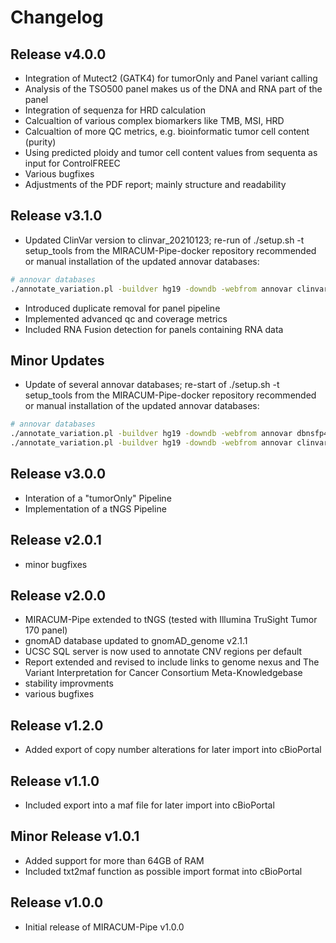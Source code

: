 # Changelog

## Release v4.0.0

* Integration of Mutect2 (GATK4) for tumorOnly and Panel variant calling
* Analysis of the TSO500 panel makes us of the DNA and RNA part of the panel
* Integration of sequenza for HRD calculation
* Calcualtion of various complex biomarkers like TMB, MSI, HRD
* Calcualtion of more QC metrics, e.g. bioinformatic tumor cell content (purity)
* Using predicted ploidy and tumor cell content values from sequenta as input for ControlFREEC
* Various bugfixes
* Adjustments of the PDF report; mainly structure and readability

## Release v3.1.0

* Updated ClinVar version to clinvar_20210123; re-run of ./setup.sh -t setup_tools from the MIRACUM-Pipe-docker repository recommended or manual installation of the updated annovar databases:

```bash
# annovar databases
./annotate_variation.pl -buildver hg19 -downdb -webfrom annovar clinvar_20210123 humandb/
```

* Introduced duplicate removal for panel pipeline
* Implemented advanced qc and coverage metrics
* Included RNA Fusion detection for panels containing RNA data

## Minor Updates

* Update of several annovar databases; re-start of ./setup.sh -t setup_tools from the MIRACUM-Pipe-docker repository recommended or manual installation of the updated annovar databases:

```bash
# annovar databases
./annotate_variation.pl -buildver hg19 -downdb -webfrom annovar dbnsfp41a humandb/
./annotate_variation.pl -buildver hg19 -downdb -webfrom annovar clinvar_20200316 humandb/
```

## Release v3.0.0

* Interation of a "tumorOnly" Pipeline
* Implementation of a tNGS Pipeline

## Release v2.0.1

* minor bugfixes

## Release v2.0.0

* MIRACUM-Pipe extended to tNGS (tested with Illumina TruSight Tumor 170 panel)
* gnomAD database updated to gnomAD_genome v2.1.1
* UCSC SQL server is now used to annotate CNV regions per default
* Report extended and revised to include links to genome nexus and The Variant Interpretation for Cancer Consortium Meta-Knowledgebase
* stability improvments
* various bugfixes

## Release v1.2.0

* Added export of copy number alterations for later import into cBioPortal

## Release v1.1.0

* Included export into a maf file for later import into cBioPortal

## Minor Release v1.0.1

* Added support for more than 64GB of RAM
* Included txt2maf function as possible import format into cBioPortal

## Release v1.0.0

* Initial release of MIRACUM-Pipe v1.0.0
